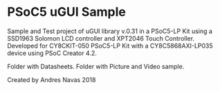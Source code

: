 # PSoC5 uGUI Sample

Sample and Test project of uGUI library v.0.31 in a PSoC5-LP Kit using a SSD1963 Solomon LCD controller and XPT2046 Touch Controller.
Developed for CY8CKIT-050 PSoC5-LP Kit with a CY8C5868AXI-LP035 device using PSoC Creator 4.2.

Folder with Datasheets.
Folder with Picture and Video sample.

Created by Andres Navas 2018
